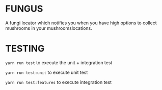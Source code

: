 # FUNGUS

A fungi locator which notifies you when you have high options to collect mushrooms in your mushroomslocations.

# TESTING
`yarn run test` to execute the unit + integration test

`yarn run test:unit` to execute unit test

`yarn run test:features` to execute integration test
